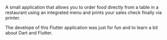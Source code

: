 A small application that allows you to order food directly from a table in a restaurant using an integrated menu and prints your sales check finally via printer. 

The develope of this Flutter application was just for fun and to learn a bit about Dart and Flutter.
